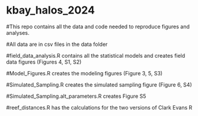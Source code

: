 # kbay_halos_2024

#This repo contains all the data and code needed to reproduce figures and analyses.

#All data are in csv files in the data folder

#field_data_analysis.R contains all the statistical models and creates field data figures (Figures 4, S1, S2)

#Model_Figures.R creates the modeling figures (Figure 3, 5, S3)

#Simulated_Sampling.R creates the simulated sampling figure (Figure 6, S4)

#Simulated_Sampling.alt_parameters.R creates Figure S5

#reef_distances.R has the calculations for the two versions of Clark Evans R